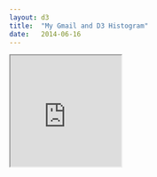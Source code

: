 ```yaml
---
layout: d3
title:  "My Gmail and D3 Histogram"
date:   2014-06-16
---
```

<iframe src="http://kencrocken.github.io/data/d3_histo.html" width="200" height="200" scrolling="no"></iframe>
<!-- <script src="http://d3js.org/d3.v3.min.js"></script>
<h5>Ok, so this whole thing needs to get cleaned up -- I know, I know.</h5>
<script>

var margin = {top: 20, right: 20, bottom: 250, left: 85},
    width = 960 - margin.left - margin.right,
    height = 700 - margin.top - margin.bottom;

var x = d3.scale.ordinal()
    .rangeRoundBands([0, width], .1);

var y = d3.scale.linear()
    .range([height, 0]);

var color = d3.scale.linear()
    .domain([0,35,50,100,200])
    .range(["black","maroon","darkred","firebrick","red"])
    .interpolate(d3.interpolateLab);

var xAxis = d3.svg.axis()
    .scale(x)
    .orient("bottom");

var yAxis = d3.svg.axis()
    .scale(y)
    .orient("left")
    .ticks(10);

var svg = d3.select("body").append("svg")
    .attr("width", width + margin.left + margin.right)
    .attr("height", height + margin.top + margin.bottom)
  .append("g")
    .attr("transform", "translate(" + margin.left + "," + margin.top + ")");

d3.csv("http://kencrocken.github.io/data/senders.csv", type, function(error, data) {
  x.domain(data.map(function(d) { return d.senders; }));
  y.domain([0, d3.max(data, function(d) { return d.Freq; })]);

  svg.append("g")
      .attr("class", "x axis")
      .attr("transform", "translate(0," + height + ")")
      .call(xAxis)
      .selectAll("text")  
          .style("text-anchor", "end")
          .attr("dx", "-.8em")
          .attr("dy", ".15em")
          .attr("transform", function(d) {
              return "rotate(-90)" 
              });

  svg.append("g")
      .attr("class", "y axis")
      .call(yAxis)
    .append("text")
      .attr("transform", "rotate(-90)")
      .attr("y", 6)
      .attr("dy", ".71em")
      .style("text-anchor", "end")
      .text("Frequency");

  svg.selectAll(".bar")
      .data(data)
    .enter().append("rect")
      .attr("class", "bar")
      .attr("x", function(d) { return x(d.senders); })
      .attr("width", x.rangeBand())
      .attr("y", function(d) { return y(d.Freq); })
      .attr("height", function(d) { return height - y(d.Freq); })
      // .style("fill", function(d) { return "rgb(0, 0, " + (d.Freq) + ")"; });
      .style("fill", function(d) { return color(d.Freq); });

});

function type(d) {
  d.Freq = +d.Freq;
  return d;
}

</script> -->